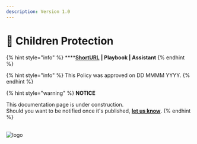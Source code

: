 ```yaml
---
description: Version 1.0
---
```


# 🚧 Children Protection

{% hint style="info" %}
****[**ShortURL**](https://tiof.click/TIOFPolicyCP) **| Playbook | Assistant**
{% endhint %}



{% hint style="info" %}
This Policy was approved on DD MMMM YYYY.
{% endhint %}



{% hint style="warning" %}
**NOTICE**

This documentation page is under construction.\
Should you want to be notified once it's published, [**let us know**](https://tiof.click/TIOFTarianUpdatesService).
{% endhint %}



\
![logo](https://user-images.githubusercontent.com/9198668/103214045-6c668e00-494a-11eb-94bb-4246857b8380.png)
